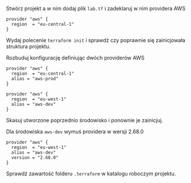 Stwórz projekt a w nim dodaj plik ```lab.tf``` i zadeklaruj w nim providera AWS
```
provider "aws" {
  region  = "eu-central-1"
}
```
Wydaj polecenie ```terraform init``` i sprawdź czy poprawnie się zainicjowała struktura projektu.

Rozbuduj konfigurację definiując dwóch providerów AWS

```
provider "aws" {
  region  = "eu-central-1"
  alias = "aws-prod"
}

provider "aws" {
  region  = "eu-west-1"
  alias = "aws-dev"
}
```

Skasuj utworzone poprzednio środowisko i ponownie je zainicjuj.

Dla środowiska ```aws-dev``` wymuś providera w wersji 2.68.0
```
provider "aws" {
  region  = "eu-west-1"
  alias = "aws-dev"
  version = "2.68.0"
}
```
Sprawdź zawartość folderu ```.terraform``` w katalogu roboczym projektu.
